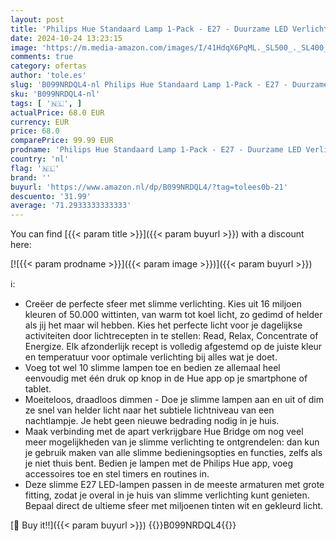 ```yaml
---
layout: post
title: 'Philips Hue Standaard Lamp 1-Pack - E27 - Duurzame LED Verlichting - Smart Lamp - Warm-Wit Licht - Dimbaar - Verbind met Bluetooth of Hue Bridge - Werkt met Alexa en Google Home'
date: 2024-10-24 13:23:15
image: 'https://m.media-amazon.com/images/I/41HdqX6PqML._SL500_._SL400_.jpg'
comments: true
category: ofertas
author: 'tole.es'
slug: 'B099NRDQL4-nl Philips Hue Standaard Lamp 1-Pack - E27 - Duurzame LED...'
sku: 'B099NRDQL4-nl'
tags: [ '🇳🇱', ]
actualPrice: 68.0 EUR
currency: EUR
price: 68.0
comparePrice: 99.99 EUR
prodname: 'Philips Hue Standaard Lamp 1-Pack - E27 - Duurzame LED Verlichting - Smart Lamp - Warm-Wit Licht - Dimbaar - Verbind met Bluetooth of Hue Bridge - Werkt met Alexa en Google Home'
country: 'nl'
flag: '🇳🇱'
brand: ''
buyurl: 'https://www.amazon.nl/dp/B099NRDQL4/?tag=tolees0b-21'
descuento: '31.99'
average: '71.2933333333333'
---
```


You can find [{{< param title >}}]({{< param buyurl >}}) with a discount here:

[![{{< param prodname >}}]({{< param image >}})]({{< param buyurl >}})

ℹ️:

- Creëer de perfecte sfeer met slimme verlichting. Kies uit 16 miljoen kleuren of 50.000 wittinten, van warm tot koel licht, zo gedimd of helder als jij het maar wil hebben. Kies het perfecte licht voor je dagelijkse activiteiten door lichtrecepten in te stellen: Read, Relax, Concentrate of Energize. Elk afzonderlijk recept is volledig afgestemd op de juiste kleur en temperatuur voor optimale verlichting bij alles wat je doet​.​
- Voeg tot wel 10 slimme lampen toe en bedien ze allemaal heel eenvoudig met één druk op knop in de Hue app op je smartphone of tablet.
- Moeiteloos, draadloos dimmen - Doe je slimme lampen aan en uit of dim ze snel van helder licht naar het subtiele lichtniveau van een nachtlampje. Je hebt geen nieuwe bedrading nodig in je huis.
- Maak verbinding met de apart verkrijgbare Hue Bridge om nog veel meer mogelijkheden van je slimme verlichting te ontgrendelen: dan kun je gebruik maken van alle slimme bedieningsopties en functies, zelfs als je niet thuis bent. Bedien je lampen met de Philips Hue app, voeg accessoires toe en stel timers en routines in.
- Deze slimme E27 LED-lampen passen in de meeste armaturen met grote fitting, zodat je overal in je huis van slimme verlichting kunt genieten. Bepaal direct de ultieme sfeer met miljoenen tinten wit en gekleurd licht.

[🛒 Buy it!!]({{< param buyurl >}})
{{<world>}}B099NRDQL4{{</world>}}
